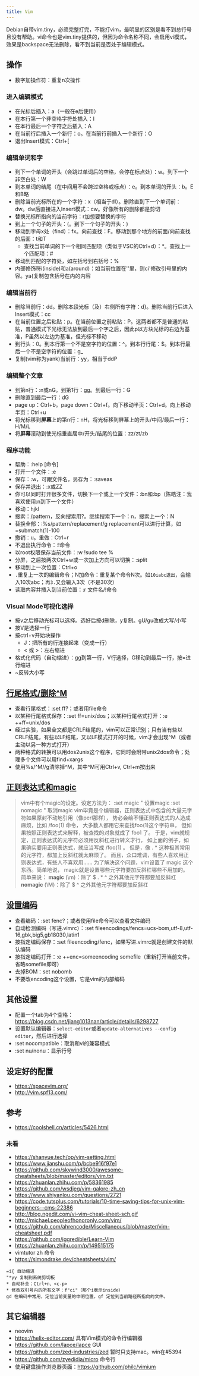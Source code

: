```yaml
---
title: Vim
---
```


Debian自带vim.tiny，必须完整打完，不能打vim，最明显的区别是看不到总行号且没有帮助。vi命令也是vim.tiny提供的，但因为命令名称不同，会启用vi模式，效果是backspace无法删除，看不到当前是否处于编辑模式。

## 操作

* 数字加操作符：重复n次操作

### 进入编辑模式

* 在光标后插入：a（一般在e后使用）
* 在本行第一个非空格字符处插入：I
* 在本行最后一个字符之后插入：A
* 在当前行后插入一个新行：o。在当前行前插入一个新行：O
* 退出Insert模式：Ctrl+[

### 编辑单词和字

* 到下一个单词的开头（会跳过单词后的空格，会停在标点处）：w。到下一个非空白处：W
* 到本单词的结尾（在中间用不会跨过空格或标点）：e。到本单词的开头：b。E和B略
* 删除当前光标所在的一个字符：x（相当于dl）。删除直到下一个单词前：dw。dw后直接进入Insert模式：cw。好像所有的删除都是剪切
* 替换光标所指向的当前字符：r加想要替换的字符
* 到上一个句子的开头：(。到下一个句子的开头：)
* 移动到字母x处（find）：fx。向前查找：F。移动到那个地方的前面/向前查找的后面：t和T
  * 查找当前单词的下一个相同匹配项（类似于VSC的Ctrl+d）：*。查找上一个匹配项：#
* 移动到匹配的字符处，如左括号到右括号：%
* 内部修饰符i(inside)和a(around)：如当前位置在''里，则ci'修改引号里的内容。ya{复制包含括号在内的内容

### 编辑当前行

* 删除当前行：dd。删除本段光标（及）右侧所有字符：d}。删除当前行后进入Insert模式：cc
* 在当前位置之后粘贴：p。在当前位置之前粘贴：P。这两者都不是普通的粘贴，普通模式下光标无法放到最后一个字之后，因此p以方块光标的右边为基准，P虽然以左边为基准，但光标不移动
* 到行头：0。到本行第一个不是空字符的位置：^。到本行行尾：$。到本行最后一个不是空字符的位置：g_
* 复制(vim称为yank)当前行：yy，相当于ddP

### 编辑整个文章

* 到第n行：:n或nG。到第1行：gg。到最后一行：G
* 删除直到最后一行：dG
* page up：Ctrl+b。page down：Ctrl+f。向下移动半页：Ctrl+d。向上移动半页：Ctrl+u
* 将光标移到**屏幕**上的第n行：nH，将光标移到屏幕上的开头/中间/最后一行：H/M/L
* 将**屏幕**滚动到使光标垂直居中/开头/结尾的位置：zz/zt/zb

### 程序功能

* 帮助：:help [命令]
* 打开一个文件：:e
* 保存：:w，可跟文件名，另存为：:saveas
* 保存并退出：:x或ZZ
* 你可以同时打开很多文件，切换下一个或上一个文件：:bn和:bp（陈皓注：我喜欢使用:n到下一个文件）
* 移动：hjkl
* 搜索：/pattern，反向搜索用?。继续搜索下一个：n，搜索上一个：N
* 替换全部：:%s/pattern/replacement/g replacement可以进行计算，如\=submatch(1)-100
* 撤销：u。重做：Ctrl+r
* 不退出执行命令：:!命令
* 以root权限保存当前文件：:w !sudo tee %
* 分屏，之后按两次Ctrl+w或一次加上方向可以切换：:split
* 移动到上一次位置：Ctrl+o
* `.`重复上一次的编辑命令；N加命令：重复某个命令N次。如`10iabc退出`，会输入10次abc；再`3.`又会输入3次（不是30次）
* 读取内容并插入到当前位置：:r 文件名/!命令

### Visual Mode可视化选择

* 按v之后移动光标可以选择。选好后按d删除，y复制。gU/gu改成大写/小写
* 按V是选择一行
* 按ctrl+v开始块操作
  * J：把所有的行连接起来（变成一行）
  * < 或 >：左右缩进
* 格式化代码（自动缩进）：gg到第一行，V行选择，G移动到最后一行，按=进行缩进
* ~反转大小写

## [行尾格式/删除^M](https://www.zhihu.com/question/22130727)

* 查看行尾格式：:set ff?；或者用file命令
* 以某种行尾格式保存：:set ff=unix/dos；以某种行尾格式打开：:e ++ff=unix/dos
* 经过实验，如果全文都是CRLF结尾的，vim可以正常识别；只有当有些以CRLF结尾，有些以LF结尾，又以LF模式打开的时候，vim才会出现^M（或者主动以另一种方式打开）
* 两种格式的转换可以用dos2unix这个程序，它同时会附带unix2dos命令；处理多个文件可以用find+xargs
* 使用%s/^M//g清除掉^M，其中^M可用Ctrl+v, Ctrl+m按出来

## [正则表达式和magic](http://qianjigui.iteye.com/blog/368449)

> vim中有个magic的设定。设定方法为：
>  :set magic " 设置magic
>  :set nomagic " 取消magic
>  vim毕竟是个编辑器，正则表达式中包含的大量元字符如果原封不动地引用（像perl那样）， 势必会给不懂正则表达式的人造成麻烦，比如 /foo(1) 命令， 大多数人都用它来查找foo(1)这个字符串， 但如果按照正则表达式来解释，被查找的对象就成了 foo1 了。
>  于是，vim就规定，正则表达式的元字符必须用反斜杠进行转义才行， 如上面的例子，如果确实要用正则表达式，就应当写成 /foo\(1\) 。 但是，像 . * 这种极其常用的元字符，都加上反斜杠就太麻烦了。 而且，众口难调，有些人喜欢用正则表达式，有些人不喜欢用……
>  为了解决这个问题，vim设置了 magic 这个东西。简单地说， magic就是设置哪些元字符要加反斜杠哪些不用加的。 简单来说：
>  **magic** (\m)：除了 $ . * ^ 之外其他元字符都要加反斜杠
>  **nomagic** (\M)：除了 $ ^ 之外其他元字符都要加反斜杠

## [设置编码](https://www.zhihu.com/question/22363620)

* 查看编码：:set fenc?；或者使用file命令可以查看文件编码
* 自动检测编码（写进.vimrc）：:set fileencodings/fencs=ucs-bom,utf-8,utf-16,gbk,big5,gb18030,latin1
* 按指定编码保存：:set fileencoding/fenc，如果写进.vimrc就是创建文件的默认编码
* 按指定编码打开：:e ++enc=someencoding somefile（重新打开当前文件，省略somefile即可）
* 去掉BOM：set nobomb
* 不要改encoding这个设置，它是vim的内部编码

## 其他设置

* 配置一个tab为4个空格：https://blog.csdn.net/jiang1013nan/article/details/6298727
* 设置默认编辑器：`select-editor`或者`update-alternatives --config editor`，然后进行选择
* :set nocompatible：取消和vi的兼容模式
* :set nu/nonu：显示行号

## 设定好的配置

* https://spacevim.org/
* http://vim.spf13.com/

## 参考

* https://coolshell.cn/articles/5426.html

### 未看

* https://shanyue.tech/op/vim-setting.html
* https://www.jianshu.com/p/bcbe916f97e1
* https://github.com/skywind3000/awesome-cheatsheets/blob/master/editors/vim.txt
* https://zhuanlan.zhihu.com/p/58361985
* https://github.com/wsdjeg/vim-galore-zh_cn
* https://www.shiyanlou.com/questions/2721
* https://code.tutsplus.com/tutorials/10-time-saving-tips-for-unix-vim-beginners--cms-22386
* http://blog.ngedit.com/vi-vim-cheat-sheet-sch.gif
* http://michael.peopleofhonoronly.com/vim/
* https://github.com/ahrencode/Miscellaneous/blob/master/vim-cheatsheet.pdf
* https://github.com/iggredible/Learn-Vim
* https://zhuanlan.zhihu.com/p/149515175
* vimtutor zh 命令
* https://simondrake.dev/cheatsheets/vim/

```
=i{ 自动缩进
"*yy 复制到系统剪切板
* 自动补全：Ctrl+n、<c-p>
* 修改双引号内的所有文字：f"ci"（那个i表示inside）
gd 在编码中常用，定位当前变量的申明位置，gf 定位到当前路径所指向的文件。
```

## 其它编辑器

* neovim
* https://helix-editor.com/ 具有Vim模式的命令行编辑器
* https://github.com/lapce/lapce GUI
* https://github.com/zed-industries/zed 暂时只支持mac。win在#5394
* https://github.com/zyedidia/micro 命令行
* 使用键盘操作浏览器页面：https://github.com/philc/vimium
